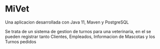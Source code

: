 # MiVet
Una aplicacion desarrollada con Java 11, Maven y PostgreSQL

Se trata de un sistema de gestion de turnos para una veterinaria, en el se pueden registrar tanto Clientes, Empleados, Informacion de Mascotas y los Turnos pedidos 
